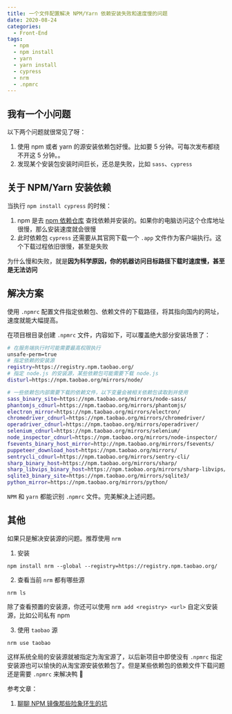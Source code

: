 ```yaml
---
title: 一个文件配置解决 NPM/Yarn 依赖安装失败和速度慢的问题
date: 2020-08-24
categories:
  - Front-End
tags:
  - npm
  - npm install
  - yarn
  - yarn install
  - cypress
  - nrm
  - .npmrc
---
```


## 我有一个小问题

以下两个问题就很常见了呀：

1. 使用 npm 或者 yarn 的源安装依赖包好慢。比如要 5 分钟。可每次发布都绕不开这 5 分钟。。
2. 发现某个安装包安装时间巨长，还总是失败，比如 `sass`、`cypress`

## 关于 NPM/Yarn 安装依赖

当执行 `npm install cypress` 的时候：

1. npm 是去 [npm 依赖仓库](https://registry.npmjs.org/) 查找依赖并安装的。如果你的电脑访问这个仓库地址很慢，那么安装速度就会很慢
2. 此时依赖包 `cypress` 还需要从其官网下载一个 `.app` 文件作为客户端执行。这个下载过程依旧很慢，甚至是失败

为什么慢和失败，就是**因为科学原因，你的机器访问目标路径下载时速度慢，甚至是无法访问**

## 解决方案

使用 `.npmrc` 配置文件指定依赖包、依赖文件的下载路径，将其指向国内的网址，速度就能大幅提高。

在项目根目录创建 `.npmrc` 文件，内容如下，可以覆盖绝大部分安装场景了：

```sh
# 在服务端执行时可能需要最高权限执行
unsafe-perm=true
# 指定依赖的安装源
registry=https://registry.npm.taobao.org/
# 指定 node.js 的安装源，某些依赖包可能需要下载 node.js
disturl=https://npm.taobao.org/mirrors/node/

# 一些依赖包内部需要下载的依赖文件，以下变量会被相关依赖包读取到并使用
sass_binary_site=https://npm.taobao.org/mirrors/node-sass/
phantomjs_cdnurl=https://npm.taobao.org/mirrors/phantomjs/
electron_mirror=https://npm.taobao.org/mirrors/electron/
chromedriver_cdnurl=https://npm.taobao.org/mirrors/chromedriver/
operadriver_cdnurl=https://npm.taobao.org/mirrors/operadriver/
selenium_cdnurl=https://npm.taobao.org/mirrors/selenium/
node_inspector_cdnurl=https://npm.taobao.org/mirrors/node-inspector/
fsevents_binary_host_mirror=http://npm.taobao.org/mirrors/fsevents/
puppeteer_download_host=https://npm.taobao.org/mirrors/
sentrycli_cdnurl=https://npm.taobao.org/mirrors/sentry-cli/
sharp_binary_host=https://npm.taobao.org/mirrors/sharp/
sharp_libvips_binary_host=https://npm.taobao.org/mirrors/sharp-libvips/
sqlite3_binary_site=https://npm.taobao.org/mirrors/sqlite3/
python_mirror=https://npm.taobao.org/mirrors/python/
```

`NPM` 和 `yarn` 都能识别 `.npmrc` 文件。完美解决上述问题。

## 其他

如果只是解决安装源的问题。推荐使用 `nrm`

1. 安装

`npm install nrm --global --registry=https://registry.npm.taobao.org/`

2. 查看当前 `nrm` 都有哪些源

`nrm ls`

除了查看预置的安装源，你还可以使用 `nrm add <registry> <url>` 自定义安装源，比如公司私有 npm

3. 使用 `taobao` 源

`nrm use taobao`

这样系统全局的安装源就被指定为淘宝源了，以后新项目中即使没有 `.npmrc` 指定安装源也可以愉快的从淘宝源安装依赖包了。但是某些依赖包的依赖文件下载问题还是需要 `.npmrc` 来解决鸭 🤣

参考文章：

1. [聊聊 NPM 镜像那些险象环生的坑](https://juejin.im/post/6844904192247595022)
